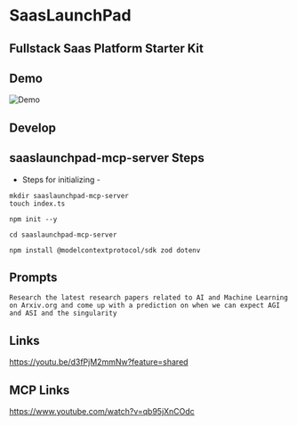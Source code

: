 # SaasLaunchPad

## Fullstack Saas Platform Starter Kit
## Demo

![Demo](https://github.com/offsideAI/SaasLaunchPad/blob/main/screenshots/saas_launch_pad_demo_2.gif?raw=true)


## Develop

## saaslaunchpad-mcp-server Steps

* Steps for initializing - 

```
mkdir saaslaunchpad-mcp-server
touch index.ts
```

```
npm init --y
```



```
cd saaslaunchpad-mcp-server

npm install @modelcontextprotocol/sdk zod dotenv
```

## Prompts

```
Research the latest research papers related to AI and Machine Learning on Arxiv.org and come up with a prediction on when we can expect AGI and ASI and the singularity
```

## Links

https://youtu.be/d3fPjM2mmNw?feature=shared



## MCP Links

https://www.youtube.com/watch?v=qb95jXnCOdc

